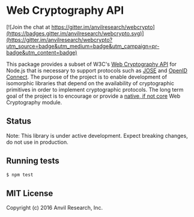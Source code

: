 # Web Cryptography API

[![Join the chat at https://gitter.im/anvilresearch/webcrypto](https://badges.gitter.im/anvilresearch/webcrypto.svg)](https://gitter.im/anvilresearch/webcrypto?utm_source=badge&utm_medium=badge&utm_campaign=pr-badge&utm_content=badge)

This package provides a subset of W3C's [Web Cryptography API][webcrypto] for 
Node.js that is necessary to support protocols such as [JOSE][jose] and 
[OpenID Connect][oidc]. The purpose of the project is to enable development of 
isomorphic libraries that depend on the availability of cryptographic primitives 
in order to implement cryptographic protocols. The long term goal of the project 
is to encourage or provide a [native, if not core][wtf] Web Cryptography module.

[webcrypto]: https://www.w3.org/TR/WebCryptoAPI/
[jose]: https://datatracker.ietf.org/wg/jose/documents/
[oidc]: http://openid.net/connect/
[wtf]: https://github.com/nodejs/node/issues/2833

## Status

Note: This library is under active development. Expect breaking changes, do
not use in production.

## Running tests

```bash
$ npm test
```

## MIT License

Copyright (c) 2016 Anvil Research, Inc.
